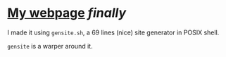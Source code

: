 # [My webpage](https://jumps.neocities.org) *finally*

I made it using `gensite.sh`, a 69 lines (nice) site generator in POSIX shell.

`gensite` is a warper around it.
